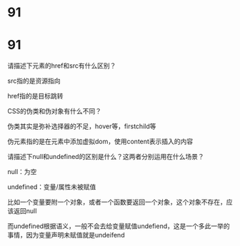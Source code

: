 # 91

# 91

请描述下元素的href和src有什么区别？

src指的是资源指向

href指的是目标跳转

CSS的伪类和伪对象有什么不同？

伪类其实是弥补选择器的不足，hover等，firstchild等

伪元素指的是在元素中添加虚拟dom，使用content表示插入的内容

请描述下null和undefined的区别是什么？这两者分别运用在什么场景？

null：为空

undefined：变量/属性未被赋值

比如一个变量要附一个对象，或者一个函数要返回一个对象，这个对象不存在，应该返回null

而undefined根据语义，一般不会去给变量赋值undefiend，这是一个多此一举的事情，因为变量声明未赋值就是undeifend